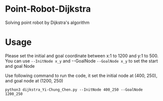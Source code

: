 # Point-Robot-Dijkstra
Solving point robot by Dijkstra's algorithm

# Usage
Please set the initial and goal coordinate between x:1 to 1200 and y:1 to 500. You can use `--InitNode x_y` and --GoalNode `--GoalNode x_y` to set the start and goal Node


Use following command to run the code, it set the initial node at (400, 250), and goal node at (1200, 250)
```
python3 dijkstra_Yi-Chung_Chen.py --InitNode 400_250 --GoalNode 1200_250
```
